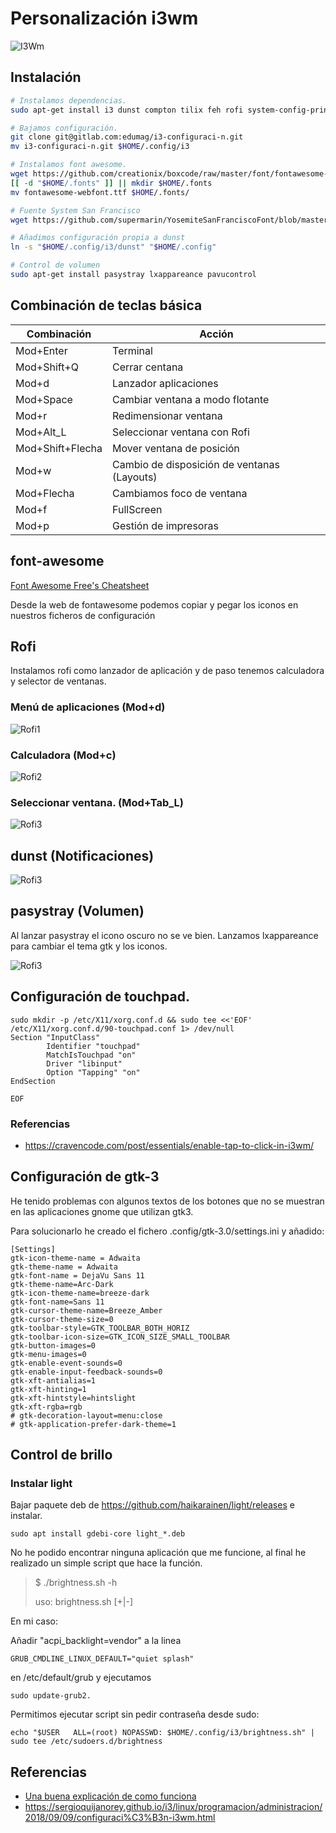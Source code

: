 # Personalización i3wm

![I3Wm](./img/Screenshot-01.png)

## Instalación

```bash
# Instalamos dependencias.
sudo apt-get install i3 dunst compton tilix feh rofi system-config-printer gdebi-core

# Bajamos configuración.
git clone git@gitlab.com:edumag/i3-configuraci-n.git
mv i3-configuraci-n.git $HOME/.config/i3

# Instalamos font awesome.
wget https://github.com/creationix/boxcode/raw/master/font/fontawesome-webfont.ttf
[[ -d "$HOME/.fonts" ]] || mkdir $HOME/.fonts
mv fontawesome-webfont.ttf $HOME/.fonts/

# Fuente System San Francisco
wget https://github.com/supermarin/YosemiteSanFranciscoFont/blob/master/System%20San%20Francisco%20Display%20Regular.ttf?raw=true -o "$HOME/.fonts/System San Francisco Display Regular.ttf"

# Añadimos configuración propia a dunst
ln -s "$HOME/.config/i3/dunst" "$HOME/.config"

# Control de volumen
sudo apt-get install pasystray lxappareance pavucontrol
```

## Combinación de teclas básica

| Combinación      | Acción                                      |
| ---------------- | ------------------------------------------- |
| Mod+Enter        | Terminal                                    |
| Mod+Shift+Q      | Cerrar centana                              |
| Mod+d            | Lanzador aplicaciones                       |
| Mod+Space        | Cambiar ventana a modo flotante             |
| Mod+r            | Redimensionar ventana                       |
| Mod+Alt_L        | Seleccionar ventana con Rofi                |
| Mod+Shift+Flecha | Mover ventana de posición                   |
| Mod+w            | Cambio de disposición de ventanas (Layouts) |
| Mod+Flecha       | Cambiamos foco de ventana                   |
| Mod+f            | FullScreen                                  |
| Mod+p            | Gestión de impresoras                       |

## font-awesome

[Font Awesome Free's Cheatsheet](https://fontawesome.com/cheatsheet?from=io)

Desde la web de fontawesome podemos copiar y pegar los iconos en nuestros
ficheros de configuración

## Rofi

Instalamos rofi como lanzador de aplicación
y de paso tenemos calculadora y selector de
ventanas.

### Menú de aplicaciones (Mod+d)

![Rofi1](./img/i3wm-02.png)

### Calculadora (Mod+c)

![Rofi2](./img/i3wm-03.png)

### Seleccionar ventana. (Mod+Tab_L)

![Rofi3](./img/i3wm-04.png)

## dunst (Notificaciones)

![Rofi3](./img/i3wm-05.png)

## pasystray (Volumen)

Al lanzar pasystray el icono oscuro no se ve bien.
Lanzamos lxappareance para cambiar el tema gtk y los iconos.

![Rofi3](./img/i3wm-06.png)

## Configuración de touchpad.

```
sudo mkdir -p /etc/X11/xorg.conf.d && sudo tee <<'EOF' /etc/X11/xorg.conf.d/90-touchpad.conf 1> /dev/null
Section "InputClass"
        Identifier "touchpad"
        MatchIsTouchpad "on"
        Driver "libinput"
        Option "Tapping" "on"
EndSection

EOF
```
### Referencias

- https://cravencode.com/post/essentials/enable-tap-to-click-in-i3wm/

## Configuración de gtk-3

He tenido problemas con algunos textos de los botones que no se muestran en las aplicaciones gnome que utilizan gtk3.

Para solucionarlo he creado el fichero .config/gtk-3.0/settings.ini y añadido:

```
[Settings]
gtk-icon-theme-name = Adwaita
gtk-theme-name = Adwaita
gtk-font-name = DejaVu Sans 11
gtk-theme-name=Arc-Dark
gtk-icon-theme-name=breeze-dark
gtk-font-name=Sans 11
gtk-cursor-theme-name=Breeze_Amber
gtk-cursor-theme-size=0
gtk-toolbar-style=GTK_TOOLBAR_BOTH_HORIZ
gtk-toolbar-icon-size=GTK_ICON_SIZE_SMALL_TOOLBAR
gtk-button-images=0
gtk-menu-images=0
gtk-enable-event-sounds=0
gtk-enable-input-feedback-sounds=0
gtk-xft-antialias=1
gtk-xft-hinting=1
gtk-xft-hintstyle=hintslight
gtk-xft-rgba=rgb
# gtk-decoration-layout=menu:close
# gtk-application-prefer-dark-theme=1

```

## Control de brillo

### Instalar light

Bajar paquete deb de https://github.com/haikarainen/light/releases e instalar.

```
sudo apt install gdebi-core light_*.deb
```

No he podido encontrar ninguna aplicación que me funcione, al final he realizado un simple script que hace la función.

> $ ./brightness.sh -h
>
> uso: brightness.sh [+|-]

En mi caso:

Añadir "acpi_backlight=vendor" a la linea 

```
GRUB_CMDLINE_LINUX_DEFAULT="quiet splash"
```

en /etc/default/grub y ejecutamos 

`sudo update-grub2.`

Permitimos ejecutar script sin pedir contraseña desde sudo:

```
echo "$USER   ALL=(root) NOPASSWD: $HOME/.config/i3/brightness.sh" | sudo tee /etc/sudoers.d/brightness
```

## Referencias

- [Una buena explicación de como funciona](https://github.com/bookercodes/dotfiles.git)
- https://sergioquijanorey.github.io/i3/linux/programacion/administracion/2018/09/09/configuraci%C3%B3n-i3wm.html




